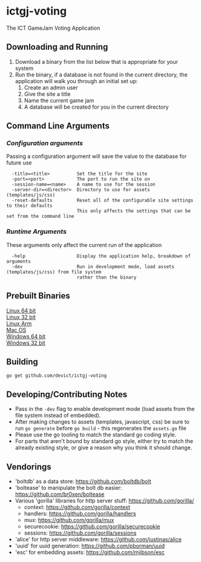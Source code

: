 # ictgj-voting
The ICT GameJam Voting Application

## Downloading and Running
1. Download a binary from the list below that is appropriate for your system  
1. Run the binary, if a database is not found in the current directory, the application will walk you through an initial set up:
    1. Create an admin user
    1. Give the site a title
    1. Name the current game jam
    1. A database will be created for you in the current directory  


## Command Line Arguments
### *Configuration arguments*  
Passing a configuration argument will save the value to the database for future use  
```none
  -title=<title>          Set the title for the site  
  -port=<port>            The port to run the site on  
  -session-name=<name>    A name to use for the session  
  -server-dir=<director>  Directory to use for assets (templates/js/css)  
  -reset-defaults         Reset all of the configurable site settings to their defaults  
                          This only affects the settings that can be set from the command line  
```

### *Runtime Arguments*  
These arguments only affect the current run of the application  
```none
  -help                   Display the application help, breakdown of arguments  
  -dev                    Run in development mode, load assets (templates/js/css) from file system  
                          rather than the binary  
```

## Prebuilt Binaries
[Linux 64 bit](https://br0xen.com/dowload/ictgj-voting/gjvote.linux64 "Linux 64 bit build")  
[Linux 32 bit](https://br0xen.com/download/ictgj-voting/gjvote.linux386 "Linux 32 bit build")  
[Linux Arm](https://br0xen.com/download/ictgj-voting/gjvote.linuxarm "Linux Arm build")  
[Mac OS](https://br0xen.com/download/ictgj-voting/gjvote.darwin64 "Mac OS build")  
[Windows 64 bit](https://br0xen.com/download/ictgj-voting/gjvote.win64 "Windows 64 bit build")  
[Windows 32 bit](https://br0xen.com/download/ictgj-voting/gjvote.win386 "Windows 32 bit build")  


## Building
```none
go get github.com/devict/ictgj-voting
```


## Developing/Contributing Notes
* Pass in the `-dev` flag to enable development mode (load assets from the file system instead of embedded).  
* After making changes to assets (templates, javascript, css) be sure to run `go generate` before `go build` - this regenerates the `assets.go` file  
* Please use the go tooling to match the standard go coding style. 
* For parts that aren't bound by standard go style, either try to match the already existing style, or give a reason why you think it should change.  


## Vendorings
* 'boltdb' as a data store: https://github.com/boltdb/bolt
* 'boltease' to manipulate the bolt db easier: https://github.com/br0xen/boltease
* Various 'gorilla' libraries for http server stuff: https://github.com/gorilla/
  * context: https://github.com/gorilla/context
  * handlers: https://github.com/gorilla/handlers
  * mux: https://github.com/gorilla/mux
  * securecookie: https://github.com/gorilla/securecookie
  * sessions: https://github.com/gorilla/sessions
* 'alice' for http server middleware: https://github.com/justinas/alice
* 'uuid' for uuid generation:  https://github.com/pborman/uuid
* 'esc' for embedding assets: https://github.com/mjibson/esc


